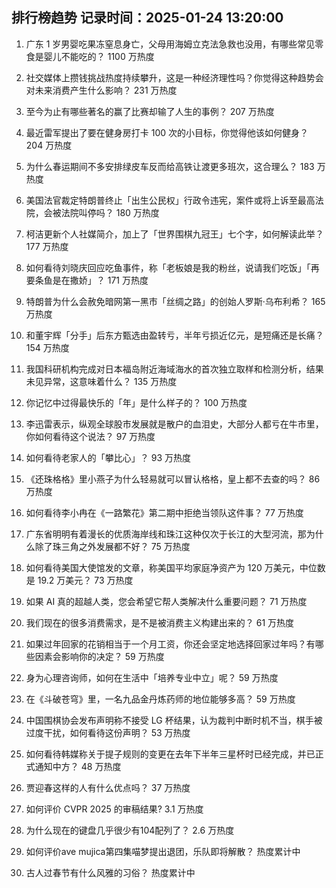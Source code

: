 
## 排行榜趋势 记录时间：2025-01-24 13:20:00
  
  1. 广东 1 岁男婴吃果冻窒息身亡，父母用海姆立克法急救也没用，有哪些常见零食是婴儿不能吃的？ 1100 万热度
    
  2. 社交媒体上攒钱挑战热度持续攀升，这是一种经济理性吗？你觉得这种趋势会对未来消费产生什么影响？ 231 万热度
    
  3. 至今为止有哪些著名的赢了比赛却输了人生的事例？ 207 万热度
    
  4. 最近雷军提出了要在健身房打卡 100 次的小目标，你觉得他该如何健身？ 204 万热度
    
  5. 为什么春运期间不多安排绿皮车反而给高铁让渡更多班次，这合理么？ 183 万热度
    
  6. 美国法官裁定特朗普终止「出生公民权」行政令违宪，案件或将上诉至最高法院，会被法院叫停吗？ 180 万热度
    
  7. 柯洁更新个人社媒简介，加上了「世界围棋九冠王」七个字，如何解读此举？ 177 万热度
    
  8. 如何看待刘晓庆回应吃鱼事件，称「老板娘是我的粉丝，说请我们吃饭」「再要条鱼是在撒娇」？ 171 万热度
    
  9. 特朗普为什么会赦免暗网第一黑市「丝绸之路」的创始人罗斯·乌布利希？ 165 万热度
    
  10. 和董宇辉「分手」后东方甄选由盈转亏，半年亏损近亿元，是短痛还是长痛？ 154 万热度
    
  11. 我国科研机构完成对日本福岛附近海域海水的首次独立取样和检测分析，结果未见异常，这意味着什么？ 135 万热度
    
  12. 你记忆中过得最快乐的「年」是什么样子的？ 100 万热度
    
  13. 李迅雷表示，纵观全球股市发展就是散户的血泪史，大部分人都亏在牛市里，你如何看待这个说法？ 97 万热度
    
  14. 如何看待老家人的「攀比心」？ 93 万热度
    
  15. 《还珠格格》里小燕子为什么轻易就可以冒认格格，皇上都不去查的吗？ 86 万热度
    
  16. 如何看待李小冉在《一路繁花》第二期中拒绝当领队这件事？ 77 万热度
    
  17. 广东省明明有着漫长的优质海岸线和珠江这种仅次于长江的大型河流，那为什么除了珠三角之外发展都不好？ 75 万热度
    
  18. 如何看待美国大使馆发的文章，称美国平均家庭净资产为 120 万美元，中位数是 19.2 万美元？ 73 万热度
    
  19. 如果 AI 真的超越人类，您会希望它帮人类解决什么重要问题？ 71 万热度
    
  20. 我们现在的很多消费需求，是不是被消费主义构建出来的？ 61 万热度
    
  21. 如果过年回家的花销相当于一个月工资，你还会坚定地选择回家过年吗？有哪些因素会影响你的决定？ 59 万热度
    
  22. 身为心理咨询师，如何在生活中「培养专业中立」呢？ 59 万热度
    
  23. 在《斗破苍穹》里，一名九品金丹炼药师的地位能够多高？ 59 万热度
    
  24. 中国围棋协会发布声明称不接受 LG 杯结果，认为裁判中断时机不当，棋手被过度干扰，如何看待这份声明？ 53 万热度
    
  25. 如何看待韩媒称关于提子规则的变更在去年下半年三星杯时已经完成，并已正式通知中方？ 48 万热度
    
  26. 贾迎春这样的人有什么优点吗？ 37 万热度
    
  27. 如何评价 CVPR 2025 的审稿结果? 3.1 万热度
    
  28. 为什么现在的键盘几乎很少有104配列了？ 2.6 万热度
    
  29. 如何评价ave mujica第四集喵梦提出退团，乐队即将解散？ 热度累计中
    
  30. 古人过春节有什么风雅的习俗？ 热度累计中
    